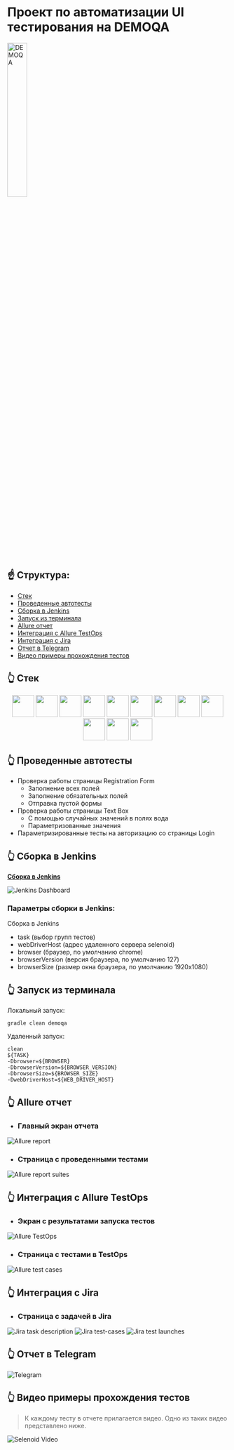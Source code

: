 # Проект по автоматизации UI тестирования на DEMOQA
<a href="https://demoqa.com/"><img width="30%" title="DEMOQA" src="images/icons/Toolsqa.jpg"></a>

## :point_up: Структура:

- <a href="#point_up_2-технологии-и-инструменты">Стек</a>
- <a href="#point_up_2-проведенные автотесты">Проведенные автотесты</a>
- <a href="#point_up_2-сборка-в-Jenkins">Сборка в Jenkins</a>
- <a href="#point_up_2-запуск-из-терминала">Запуск из терминала</a>
- <a href="#point_up_2-allure-отчет">Allure отчет</a>
- <a href="#point_up_2-интеграция-с-allure-testops">Интеграция с Allure TestOps</a>
- <a href="#point_up_2-интеграция-с-jira">Интеграция с Jira</a>
- <a href="#point_up_2-отчет-в-telegram">Отчет в Telegram</a>
- <a href="#point_up_2-видео-примеры-прохождения-тестов">Видео примеры прохождения тестов</a>

## :point_up_2: Стек
<p align="center">
<img src="images/icons/Java.svg" width="50" />
<img src="images/icons/Intelij_IDEA.svg" width="50" />
<img src="images/icons/GitHub.svg" width="50" />
<img src="images/icons/JUnit5.svg" width="50" />
<img src="images/icons/Selenide.svg" width="50" />
<img src="images/icons/Selenoid.svg" width="50" />
<img src="images/icons/Gradle.svg" width="50" />
<img src="images/icons/Jenkins.svg" width="50" />
<img src="images/icons/Allure_Report.svg" width="50" />
<img src="images/icons/AllureTestOps.svg" width="50" />
<img src="images/icons/Telegram.svg" width="50" />
<img src="images/icons/Jira.svg" width="50" />
</p>

## :point_up_2: Проведенные автотесты
- Проверка работы страницы Registration Form
  - Заполнение всех полей
  - Заполнение обязательных полей
  - Отправка пустой формы
- Проверка работы страницы Text Box
  - С помощью случайных значений в полях вода
  - Параметризованные значения
- Параметризированные тесты на авторизацию со страницы Login

## :point_up_2: Сборка в Jenkins
[**Сборка в Jenkins**](https://jenkins.autotests.cloud/job/jenkins-demoqa-tests/)
<p>
<img title="Jenkins Dashboard" src="images/screenshots/jenkins-project.png">
</p>

### Параметры сборки в Jenkins:
Сборка в Jenkins

- task (выбор групп тестов)
- webDriverHost (адрес удаленного сервера selenoid)
- browser (браузер, по умолчанию chrome)
- browserVersion (версия браузера, по умолчанию 127)
- browserSize (размер окна браузера, по умолчанию 1920x1080)

## :point_up_2: Запуск из терминала
Локальный запуск:
```
gradle clean demoqa
```
Удаленный запуск:
```
clean 
${TASK} 
-Dbrowser=${BROWSER}
-DbrowserVersion=${BROWSER_VERSION}
-DbrowserSize=${BROWSER_SIZE} 
-DwebDriverHost=${WEB_DRIVER_HOST}
```

## :point_up_2: Allure отчет
- ### Главный экран отчета
<p>
<img title="Allure report" src="images/screenshots/allure-report.png">
</p>

- ### Страница с проведенными тестами
<p>
<img title="Allure report suites" src="images/screenshots/allure-report-suites.png">
</p>

## :point_up_2: Интеграция с Allure TestOps
- ### Экран с результатами запуска тестов
<p>
<img title="Allure TestOps" src="images/screenshots/allure-test-ops.png">
</p>

- ### Страница с тестами в TestOps
<p>
<img title="Allure test cases" src="images/screenshots/allure-test-ops-tests.png">
</p>

## :point_up_2: Интеграция с Jira
- ### Страница с задачей в Jira
<p>
<img title="Jira task description" src="images/screenshots/jira-task.png">
<img title="Jira test-cases" src="images/screenshots/jira-allure-test-case.png">
<img title="Jira test launches" src="images/screenshots/jira-allure-launches.png">
</p>

## :point_up_2: Отчет в Telegram
<p>
<img title="Telegram" src="images/screenshots/Telegram.png">
</p>

## :point_up_2: Видео примеры прохождения тестов
> К каждому тесту в отчете прилагается видео. Одно из таких видео представлено ниже.
<p>
  <img title="Selenoid Video" src="images/gif/selenoid.gif">
</p>